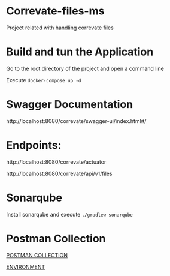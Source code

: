# Correvate-files-ms
Project related with handling correvate files

# Build and tun the Application

Go to the root directory of the project and open a command line

Execute `docker-compose up -d`

# Swagger Documentation
http://localhost:8080/correvate/swagger-ui/index.html#/

# Endpoints:

http://localhost:8080/correvate/actuator

http://localhost:8080/correvate/api/v1/files

# Sonarqube
Install sonarqube and execute `./gradlew sonarqube`

# Postman Collection
[POSTMAN COLLECTION](https://www.getpostman.com/collections/f7e35785ceb922d02205)

[ENVIRONMENT](https://go.postman.co/workspace/My-Workspace~0c77a0f8-9292-4139-8082-f2b8ceb3afe9/environment/2361546-540929b5-1e4c-4856-a650-9d0716b1bf2e)